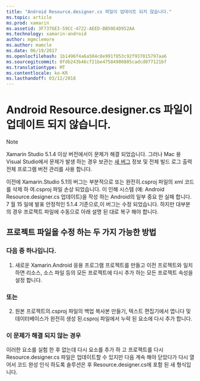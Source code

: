 ```yaml
---
title: "Android Resource.designer.cs 파일이 업데이트 되지 않습니다."
ms.topic: article
ms.prod: xamarin
ms.assetid: 3F7376E3-59CC-4722-AEED-BB50E4D952AA
ms.technology: xamarin-android
author: mgmclemore
ms.author: mamcle
ms.date: 06/19/2017
ms.openlocfilehash: 1b1496f4a6a504c8e991f853c92f937015797aa6
ms.sourcegitcommit: 0fdb243b46cf21be47584900805cadcd077121bf
ms.translationtype: MT
ms.contentlocale: ko-KR
ms.lasthandoff: 03/12/2018
---
```

# <a name="my-android-resourcedesignercs-file-will-not-update"></a>Android Resource.designer.cs 파일이 업데이트 되지 않습니다.

> [!NOTE]
> Xamarin Studio 5.1.4 이상 버전에서이 문제가 해결 되었습니다. 그러나 Mac 용 Visual Studio에서 문제가 발생 하는 경우 보관는 [새 버그](~/cross-platform/troubleshooting/questions/howto-file-bug.md) 정보 및 전체 빌드 로그 출력 전체 프로그램 버전 관리를 사용 합니다.

이전에 Xamarin.Studio 5.1의 버그는 부분적으로 또는 완전히.csproj 파일의 xml 코드를 삭제 하 여.csproj 파일 손상 되었습니다. 이 인해 시스템 (예: Android Resource.designer.cs 업데이트)을 작성 하는 Android의 일부 중요 한 실패 합니다. 7 월 15 일에 발표 안정적인 5.1.4 기준으로,이 버그는 수정 되었습니다. 하지만 대부분의 경우 프로젝트 파일에 수동으로 아래 설명 된 대로 복구 해야 합니다.


## <a name="two-possible-approaches-to-fixing-up-the-project-file"></a>프로젝트 파일을 수정 하는 두 가지 가능한 방법

### <a name="either"></a>다음 중 하나입니다.

1) 새로운 Xamarin.Android 응용 프로그램 프로젝트를 만들고 이전 프로젝트와 일치 하면 리소스, 소스 파일 등의 모든 프로젝트에 다시 추가 하는 모든 프로젝트 속성을 설정 합니다.

### <a name="or"></a>또는

2) 원본 프로젝트의.csproj 파일의 백업 복사본 만들기, 텍스트 편집기에서 엽니다 및 데이터베이스가 완전히 생성 된.csproj 파일에서 누락 된 요소에 다시 추가 합니다.

### <a name="if-this-does-not-solve-the-problem"></a>이 문제가 해결 되지 않는 경우

이러한 요소를 실험 한 후 없는데 다시 요소를 추가 하 고 프로젝트를 다시 Resource.designer.cs 파일은 업데이트할 수 있지만 다음 계속 해야 닫았다가 다시 열어서 코드 완성 인식 하도록 솔루션은 후 Resource.designer.cs에 포함 된 새 형식입니다. 
